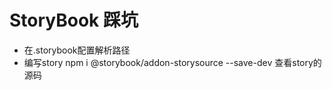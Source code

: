 # StoryBook 踩坑
- 在.storybook配置解析路径
- 编写story
npm i @storybook/addon-storysource --save-dev 查看story的源码